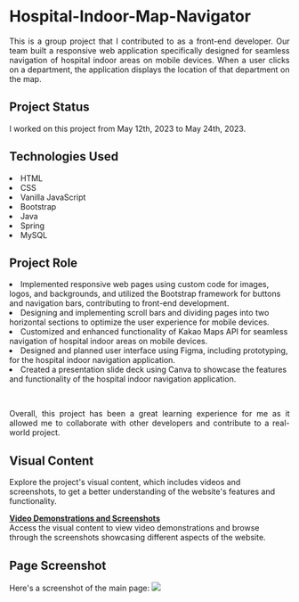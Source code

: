 <h1>Hospital-Indoor-Map-Navigator</h1>
<p align="justify">This is a group project that I contributed to as a front-end developer. 
Our team built a responsive web application specifically designed for seamless navigation of hospital indoor areas on mobile devices. When a user clicks on a department, the application displays the location of that department on the map.<p align="justify">

<h2>Project Status</h2>
<p align="justify">
I worked on this project from May 12th, 2023 to May 24th, 2023.</p>

<h2>Technologies Used</h2>
<li>HTML</li>
<li>CSS</li>
<li>Vanilla JavaScript</li>
<li>Bootstrap</li>
<li>Java</li>
<li>Spring</li>
<li>MySQL</li>

<h2>Project Role</h2>
<p align="justify" style="display:none">For this project, my role included the following:

<li>Implemented responsive web pages using custom code for images, logos, and backgrounds, and utilized the Bootstrap framework for buttons and navigation bars, contributing to front-end development.
<li>Designing and implementing scroll bars and dividing pages into two horizontal sections to optimize the user experience for mobile devices.</li>
<li>Customized and enhanced functionality of Kakao Maps API for seamless navigation of hospital indoor areas on mobile devices.</li>
<li>Designed and planned user interface using Figma, including prototyping, for the hospital indoor navigation application.</li>
<li>Created a presentation slide deck using Canva to showcase the features and functionality of the hospital indoor navigation application.</li>
</p>
<br>
<p align="justify">Overall, this project has been a great learning experience for me 
as it allowed me to collaborate with other developers and contribute to a real-world project.</p></details>

<h2>Visual Content</h2> 
Explore the project's visual content, which includes videos and screenshots, to get a better understanding of the website's features and functionality.
<br>

<b>[Video Demonstrations and Screenshots](https://yjyuwisely.tistory.com/entry/230523-%ED%8C%80-%ED%94%84%EB%A1%9C%EC%A0%9D%ED%8A%B8-2-12%EC%9D%BC-%EC%B0%A8-Tue-%EC%B5%9C%EC%A2%85-%ED%99%94%EB%A9%B4-%EA%B5%AC%ED%98%84-%EC%8A%A4%ED%81%AC%EB%A6%B0%EC%83%B7-%EB%B0%98%EC%9D%91%ED%98%95-%EC%9B%B9)</b><br>
Access the visual content to view video demonstrations and browse through the screenshots showcasing different aspects of the website.

<h2>Page Screenshot</h2>
Here's a screenshot of the main page:
<img src="https://img1.daumcdn.net/thumb/R1280x0/?scode=mtistory2&fname=https%3A%2F%2Fblog.kakaocdn.net%2Fdn%2FbKNCJN%2Fbtsg8cQ0Lm1%2Fp3ULun5JeJ2wTTKvpfMHn1%2Fimg.png">
